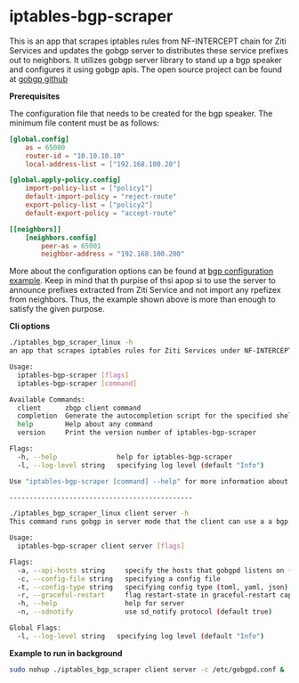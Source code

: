 # iptables-bgp-scraper
This is an app that scrapes iptables rules from NF-INTERCEPT chain for Ziti Services and updates the gobgp server
to distributes these service prefixes out to neighbors. It utilizes gobgp server library to stand up a bgp speaker and 
configures it using gobgp apis. The open source project can be found at [gobgp github](https://github.com/osrg/gobgp)

**Prerequisites**

The configuration file that needs to be created for the bgp speaker. The minimum file content must be as follows:

```toml
[global.config]
    as = 65000
    router-id = "10.10.10.10"
    local-address-list = ["192.168.100.20"]

[global.apply-policy.config]
    import-policy-list = ["policy1"]
    default-import-policy = "reject-route"
    export-policy-list = ["policy2"]
    default-export-policy = "accept-route"

[[neighbors]]
    [neighbors.config]
        peer-as = 65001
        neighbor-address = "192.168.100.200"
```

More about the configuration options can be found at [bgp configuration example](https://github.com/osrg/gobgp/blob/master/docs/sources/configuration.md). 
Keep in mind that th purpise of thsi apop si to use the server to announce prefixes extracted from Ziti Service and not import any rpefizex from neighbors.
Thus, the example shown above is more than enough to satisfy the given purpose.

**Cli options**
```bash
./iptables_bgp_scraper_linux -h
an app that scrapes iptables rules for Ziti Services under NF-INTERCEPTS Chain, then utilizes gobgp server to advertize scraped prefixes to bgp neighbors.

Usage:
  iptables-bgp-scraper [flags]
  iptables-bgp-scraper [command]

Available Commands:
  client      zbgp client command
  completion  Generate the autocompletion script for the specified shell
  help        Help about any command
  version     Print the version number of iptables-bgp-scraper

Flags:
  -h, --help               help for iptables-bgp-scraper
  -l, --log-level string   specifying log level (default "Info")

Use "iptables-bgp-scraper [command] --help" for more information about a command.

----------------------------------------------

./iptables_bgp_scraper_linux client server -h
This command runs gobgp in server mode that the client can use a a bgp speaker to neighbors

Usage:
  iptables-bgp-scraper client server [flags]

Flags:
  -a, --api-hosts string     specify the hosts that gobgpd listens on (default ":50051")
  -c, --config-file string   specifying a config file
  -t, --config-type string   specifying config type (toml, yaml, json) (default "toml")
  -r, --graceful-restart     flag restart-state in graceful-restart capability (default true)
  -h, --help                 help for server
  -n, --sdnotify             use sd_notify protocol (default true)

Global Flags:
  -l, --log-level string   specifying log level (default "Info")
```

**Example to run in background**
```bash
sudo nohup ./iptables_bgp_scraper client server -c /etc/gobgpd.conf &
```